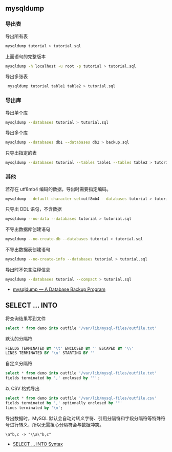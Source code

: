 ## mysqldump

### 导出表

导出所有表

```sh
mysqldump tutorial > tutorial.sql
```

上面语句的完整版本

```sh
mysqldump -h localhost -u root -p tutorial > tutorial.sql
```

导出多张表

```sh
 mysqldump tutorial table1 table2 > tutorial.sql
```

### 导出库

导出单个库

```sh
mysqldump --databases tutorial > tutorial.sql
```

导出多个库

```sh
mysqldump --databases db1 --databases db2 > backup.sql
```

只导出指定的表

```sh
mysqldump --databases tutorial --tables table1 --tables table2 > tutorial.sql
```

### 其他

若存在 utf8mb4 编码的数据，导出时需要指定编码。

```sh
mysqldump --default-character-set=utf8mb4 --databases tutorial > tutorial.sql
```

只导出 DDL 语句，不含数据

```sh
mysqldump --no-data --databases tutorial > tutorial.sql
```

不导出数据库创建语句

```sh
mysqldump --no-create-db --databases tutorial > tutorial.sql
```

不导出数据表创建语句

```sh
mysqldump --no-create-info --databases tutorial > tutorial.sql
```

导出时不包含注释信息

```sh
mysqldump --databases tutorial --compact > tutorial.sql
```

- [mysqldump — A Database Backup Program](https://dev.mysql.com/doc/refman/5.7/en/mysqldump.html)

## SELECT ... INTO

将查询结果写到文件

```sql
select * from demo into outfile '/var/lib/mysql-files/outfile.txt'
```

默认的分隔符

```sql
FIELDS TERMINATED BY '\t' ENCLOSED BY '' ESCAPED BY '\\'
LINES TERMINATED BY '\n' STARTING BY ''
```

自定义分隔符

```sql
select * from demo into outfile '/var/lib/mysql-files/outfile.txt' 
fields terminated by ',' enclosed by '"';
```

以 CSV 格式导出

```sql
select * from demo into outfile '/var/lib/mysql-files/outfile.csv' 
fields terminated by ',' optionally enclosed by '"' 
lines terminated by '\n';
```

导出数据时，MySQL 默认会自动对转义字符、引用分隔符和字段分隔符等特殊符号进行转义，所以无需担心分隔符会与数据冲突。

```text
\a"b,c -> "\\a\"b,c"
```

- [SELECT ... INTO Syntax](https://dev.mysql.com/doc/refman/5.7/en/select-into.html)
